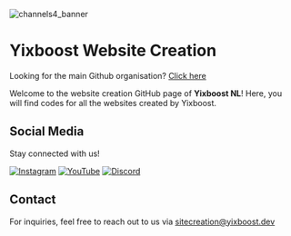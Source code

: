 ![channels4_banner](https://github.com/user-attachments/assets/cfe95e9b-f716-401a-a130-22f53da891c2)

# Yixboost Website Creation
Looking for the main Github organisation? [Click here](/yixboost)

Welcome to the website creation GitHub page of **Yixboost NL**! Here, you will find codes for all the websites created by Yixboost. 

## Social Media

Stay connected with us!

[![Instagram](https://img.shields.io/badge/Instagram-ff69b4?style=for-the-badge&logo=instagram&logoColor=white)](https://www.instagram.com/yixboost)  [![YouTube](https://img.shields.io/badge/YouTube-c71606?style=for-the-badge&logo=youtube&logoColor=white)](https://www.youtube.com/@yixboost)   [![Discord](https://img.shields.io/badge/Discord-5865F2?style=for-the-badge&logo=discord&logoColor=white)](https://link.yixboost.dev/discord)  


## Contact

For inquiries, feel free to reach out to us via sitecreation@yixboost.dev

